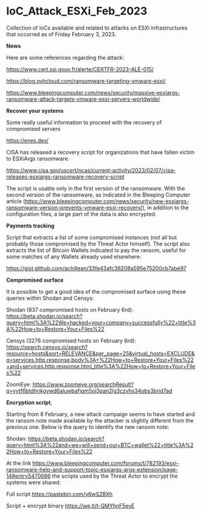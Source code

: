 # IoC_Attack_ESXi_Feb_2023
Collection of IoCs available and related to attacks on ESXi infrastructures that occurred as of Friday February 3, 2023.

**News**

Here are some references regarding the attack:

https://www.cert.ssi.gouv.fr/alerte/CERTFR-2023-ALE-015/

https://blog.ovhcloud.com/ransomware-targeting-vmware-esxi/

https://www.bleepingcomputer.com/news/security/massive-esxiargs-ransomware-attack-targets-vmware-esxi-servers-worldwide/

**Recover your systems**

Some really useful information to proceed with the recovery of compromised servers

https://enes.dev/

CISA has released a recovery script for organizations that have fallen victim to ESXiArgs ransomware.

https://www.cisa.gov/uscert/ncas/current-activity/2023/02/07/cisa-releases-esxiargs-ransomware-recovery-script

The script is usable only in the first version of the ransomware. With the second version of the ransomware, as indicated in the Bleeping Computer article (https://www.bleepingcomputer.com/news/security/new-esxiargs-ransomware-version-prevents-vmware-esxi-recovery/), in addition to the configuration files, a large part of the data is also encrypted.

**Payments tracking**

Script that extracts a list of some compromised instances (not all but probably those compromised by the Threat Actor himself). The script also extracts the list of Bitcoin Wallets indicated to pay the ransom, useful for some matches of any Wallets already used elsewhere:

https://gist.github.com/achillean/33fe43afc36208a595e75200cb7abe97

**Compromised surface**

It is possible to get a good idea of the compromised surface using these queries within Shodan and Censys:

Shodan (837 compromised hosts on February 6rd): https://beta.shodan.io/search?query=html%3A%22We+hacked+your+company+successfully%22+title%3A%22How+to+Restore+Your+Files%22

Censys (3276 compromised hosts on February 6rd): https://search.censys.io/search?resource=hosts&sort=RELEVANCE&per_page=25&virtual_hosts=EXCLUDE&q=services.http.response.body%3A+%22How+to+Restore+Your+Files%22+and+services.http.response.html_title%3A%22How+to+Restore+Your+Files%22

ZoomEye: https://www.zoomeye.org/searchResult?q=yytf6btdhrikgywd6aluwbafjgm5oj3pan2lg3czvhs34obs3brid7ad

**Encryption script**,

Starting from 8 February, a new attack campaign seems to have started and the ransom note made available by the attacker is slightly different from the previous one. Below is the query to identify the new ransom note:

Shodan: https://beta.shodan.io/search?query=html%3A%22and+we+will+send+our+BTC+wallet%22+title%3A%22How+to+Restore+Your+Files%22

At the link https://www.bleepingcomputer.com/forums/t/782193/esxi-ransomware-help-and-support-topic-esxiargs-args-extension/page-14#entry5470686 the scripts used by the Threat Actor to encrypt the systems were shared: 

Full script https://pastebin.com/y6wS2BXh

Script + encrypt binary https://we.tl/t-QMYhnF5evE
